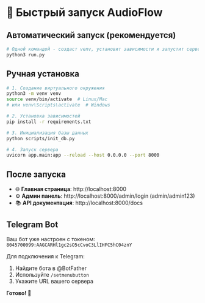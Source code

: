 # 🚀 Быстрый запуск AudioFlow

## Автоматический запуск (рекомендуется)

```bash
# Одной командой - создаст venv, установит зависимости и запустит сервер
python3 run.py
```

## Ручная установка

```bash
# 1. Создание виртуального окружения
python3 -m venv venv
source venv/bin/activate  # Linux/Mac
# или venv\Scripts\activate  # Windows

# 2. Установка зависимостей
pip install -r requirements.txt

# 3. Инициализация базы данных
python scripts/init_db.py

# 4. Запуск сервера
uvicorn app.main:app --reload --host 0.0.0.0 --port 8000
```

## После запуска

- 🌐 **Главная страница**: http://localhost:8000
- ⚙️ **Админ панель**: http://localhost:8000/admin/login (admin/admin123)
- 📚 **API документация**: http://localhost:8000/docs

## Telegram Bot

Ваш бот уже настроен с токеном: `8045700099:AAGCARHl1gc2sO5cCvoC3LlIHFC5hC04znY`

Для подключения к Telegram:
1. Найдите бота в @BotFather
2. Используйте `/setmenubutton` 
3. Укажите URL вашего сервера

**Готово! 🎉** 